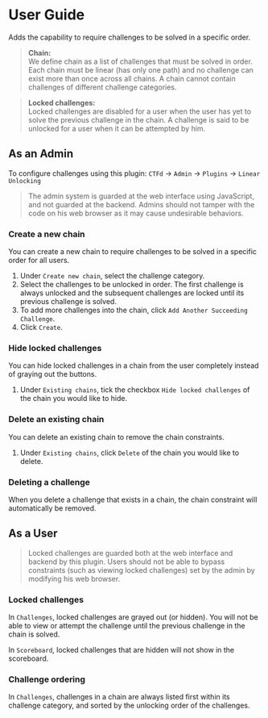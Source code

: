 # User Guide 

Adds the capability to require challenges to be solved in a specific order.

> **Chain:** <br> 
We define chain as a list of challenges that must be solved in order. 
Each chain must be linear (has only one path) and no challenge can exist more than once across all chains.
A chain cannot contain challenges of different challenge categories.

> **Locked challenges:** <br> 
Locked challenges are disabled for a user when the user has yet to solve the previous challenge in the chain.
A challenge is said to be unlocked for a user when it can be attempted by him.

## As an Admin

To configure challenges using this plugin: `CTFd` -> `Admin` -> `Plugins` -> `Linear Unlocking`

> The admin system is guarded at the web interface using JavaScript, and not guarded at the backend. 
Admins should not tamper with the code on his web browser as it may cause undesirable behaviors.

### Create a new chain

You can create a new chain to require challenges to be solved in a specific order for all users.

1. Under `Create new chain`, select the challenge category.
1. Select the challenges to be unlocked in order. The first challenge is always unlocked and the subsequent challenges are locked until its previous challenge is solved.
1. To add more challenges into the chain, click `Add Another Succeeding Challenge`.
1. Click `Create`.

### Hide locked challenges

You can hide locked challenges in a chain from the user completely instead of graying out the buttons.

1. Under `Existing chains`, tick the checkbox `Hide locked challenges` of the chain you would like to hide.

### Delete an existing chain

You can delete an existing chain to remove the chain constraints.

1. Under `Existing chains`, click `Delete` of the chain you would like to delete.

### Deleting a challenge

When you delete a challenge that exists in a chain, the chain constraint will automatically be removed.

## As a User

> Locked challenges are guarded both at the web interface and backend by this plugin. 
Users should not be able to bypass constraints (such as viewing locked challenges) set by the admin by modifying his web browser.

### Locked challenges

In `Challenges`, locked challenges are grayed out (or hidden). 
You will not be able to view or attempt the challenge until the previous challenge in the chain is solved.

In `Scoreboard`, locked challenges that are hidden will not show in the scoreboard.

### Challenge ordering

In `Challenges`, challenges in a chain are always listed first within its challenge category, and sorted by the unlocking order of the challenges.